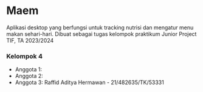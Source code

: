 # Maem
Aplikasi desktop yang berfungsi untuk tracking nutrisi dan mengatur menu makan sehari-hari. Dibuat sebagai tugas kelompok praktikum Junior Project TIF, TA 2023/2024

### Kelompok 4
- Anggota 1:
- Anggota 2: 
- Anggota 3: Raffid Aditya Hermawan - 21/482635/TK/53331
